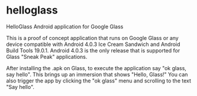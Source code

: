 helloglass
==========

HelloGlass Android application for Google Glass

This is a proof of concept application that runs on Google Glass or any device compatible with Android 4.0.3 Ice Cream Sandwich and Android Build Tools 19.0.1. Android 4.0.3 is the only release that is supported for Glass "Sneak Peak" applications.

After installing the .apk on Glass, to execute the application say "ok glass, say hello". This brings up an immersion that shows "Hello, Glass!" You can also trigger the app by clicking the "ok glass" menu and scrolling to the text "Say hello".
